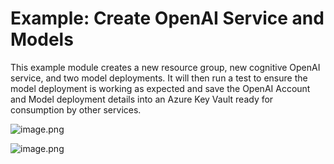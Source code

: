 # Example: Create OpenAI Service and Models

This example module creates a new resource group, new cognitive OpenAI service, and two model deployments. It will then run a test to ensure the model deployment is working as expected and save the OpenAI Account and Model deployment details into an Azure Key Vault ready for consumption by other services.

![image.png]()

![image.png]()

<!-- BEGIN_TF_DOCS -->

<!-- END_TF_DOCS -->